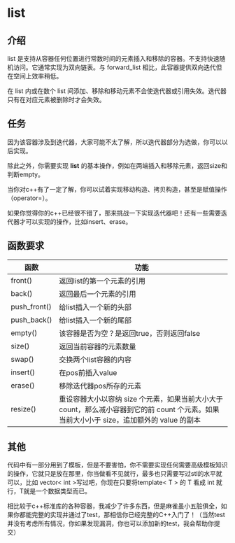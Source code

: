 # list

## 介绍
list 是支持从容器任何位置进行常数时间的元素插入和移除的容器。不支持快速随机访问。它通常实现为双向链表。与 forward_list 相比，此容器提供双向迭代但在空间上效率稍低。

在 list 内或在数个 list 间添加、移除和移动元素不会使迭代器或引用失效。迭代器只有在对应元素被删除时才会失效。
## 任务
因为该容器涉及到迭代器，大家可能不太了解，所以迭代器部分为选做，你可以以后实现。

除此之外，你需要实现 **list** 的基本操作，例如在两端插入和移除元素，返回size和判断empty。

当你对c++有了一定了解，你可以试着实现移动构造、拷贝构造，甚至是赋值操作（operator=）。

如果你觉得你的c++已经很不错了，那来挑战一下实现迭代器吧！还有一些需要迭代器才可以实现的操作，比如insert、erase。
## 函数要求
| **函数**        | **功能**       |
|-----------------|--------------|
| front() | 返回list的第一个元素的引用 |
| back() | 返回最后一个元素的引用 |
| push_front() | 给list插入一个新的头部 |
| push_back()| 给list插入一个新的尾部 |
| empty() | 该容器是否为空？是返回true，否则返回false |
| size() | 返回当前容器的元素数量 |
| swap() | 交换两个list容器的内容 |
| insert() | 在pos前插入value |
| erase() | 移除迭代器pos所存的元素 |
| resize() | 重设容器大小以容纳 size 个元素，如果当前大小大于 count，那么减小容器到它的前 count 个元素。如果当前大小小于 size，追加额外的 value 的副本|
## 其他
代码中有一部分用到了模板，但是不要害怕，你不需要实现任何需要高级模板知识的操作，它就只是放在那里，你当做看不见就行，最多也只需要写过stl的水平就可以，比如 vector< int >写过吧，你现在只要将template< T > 的 T 看成 int 就行，T就是一个数据类型而已。

相比较于c++标准库的各种容器，我减少了许多东西，但是麻雀虽小五脏俱全，如果你都能完整的实现并通过了test，那相信你已经完整的C++入门了！（当然test并没有考虑所有情况，你如果发现漏洞，你也可以添加新的test，我会帮助你提交）